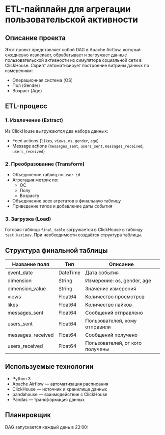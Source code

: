 # ETL-пайплайн для агрегации пользовательской активности

## Описание проекта

Этот проект представляет собой DAG в Apache Airflow, который ежедневно извлекает, обрабатывает и загружает данные пользовательской активности из симулятора социальной сети в ClickHouse. Скрипт автоматизирует построение витрины данных по измерениям:

- Операционная система (OS)
- Пол (Gender)
- Возраст (Age)

## ETL-процесс

### 1. Извлечение (Extract)

Из ClickHouse выгружаются два набора данных:

- Feed actions (`likes`, `views`, `os`, `gender`, `age`)
- Message actions (`messages_sent`, `users_sent`, `messages_received`, `users_received`)

### 2. Преобразование (Transform)

- Объединение таблиц по `user_id`
- Агрегация метрик по:
  - ОС
  - Полу
  - Возрасту
- Объединение всех агрегатов в финальную таблицу
- Приведение типов и добавление даты события

### 3. Загрузка (Load)

Готовая таблица `final_table` загружается в ClickHouse в таблицу `test.karimov`. При необходимости создаётся структура таблицы.

## Структура финальной таблицы

| Название поля       | Тип         | Описание                              |
|---------------------|-------------|----------------------------------------|
| event_date          | DateTime    | Дата события                          |
| dimension           | String      | Измерение: os, gender, age            |
| dimension_value     | String      | Значение измерения                    |
| views               | Float64     | Количество просмотров                 |
| likes               | Float64     | Количество лайков                     |
| messages_sent       | Float64     | Сообщений отправлено                  |
| users_sent          | Float64     | Пользователей, кому отправили         |
| messages_received   | Float64     | Сообщений получено                    |
| users_received      | Float64     | Пользователей, от кого получены       |

## Используемые технологии

- Python 3
- Apache Airflow — автоматизация расписания
- ClickHouse — источник и хранилище данных
- pandahouse — взаимодействие с ClickHouse
- Pandas — трансформация данных

## Планировщик

DAG запускается каждый день в 23:00:

